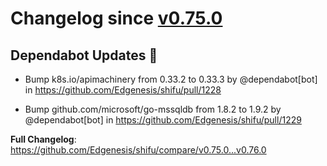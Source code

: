 # Changelog since [v0.75.0](https://github.com/Edgenesis/shifu/releases/tag/v0.75.0)

## Dependabot Updates 🤖

- Bump k8s.io/apimachinery from 0.33.2 to 0.33.3 by @dependabot[bot] in https://github.com/Edgenesis/shifu/pull/1228

- Bump github.com/microsoft/go-mssqldb from 1.8.2 to 1.9.2 by @dependabot[bot] in https://github.com/Edgenesis/shifu/pull/1229

**Full Changelog**: https://github.com/Edgenesis/shifu/compare/v0.75.0...v0.76.0